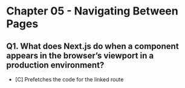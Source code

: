 # Chapter 05 - Navigating Between Pages

## Q1. What does Next.js do when a <Link> component appears in the browser’s viewport in a production environment?

- [C] Prefetches the code for the linked route
